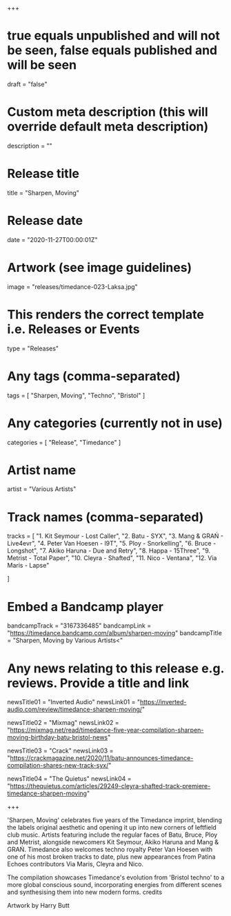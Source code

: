 +++

# true equals unpublished and will not be seen, false equals published and will be seen
draft = "false"

# Custom meta description (this will override default meta description)
description = ""

# Release title
title = "Sharpen, Moving"

# Release date
date = "2020-11-27T00:00:01Z"

# Artwork (see image guidelines)
image = "releases/timedance-023-Laksa.jpg"

# This renders the correct template i.e. Releases or Events
type = "Releases"

# Any tags (comma-separated)
tags = [ 
	"Sharpen, Moving", 
	"Techno",
	"Bristol"
]

# Any categories (currently not in use)
categories = [ 
	"Release", 
	"Timedance" 
]

# Artist name
artist = "Various Artists"

# Track names (comma-separated)
tracks = [
  "1. Kit Seymour - Lost Caller",
  "2. Batu - SYX",
  "3. Mang & GRAŃ - Live4evr",
  "4. Peter Van Hoesen - l9T",
  "5. Ploy - Snorkelling",
  "6. Bruce - Longshot",
  "7. Akiko Haruna - Due and Retry",
  "8. Happa - 15Three",
  "9. Metrist - Total Paper",
  "10. Cleyra - Shafted",
  "11. Nico - Ventana",
  "12. Via Maris - Lapse"
  
  
]

# Embed a Bandcamp player
bandcampTrack = "3167336485"
bandcampLink = "https://timedance.bandcamp.com/album/sharpen-moving"
bandcampTitle = "Sharpen, Moving by Various Artists<"



# Any news relating to this release e.g. reviews. Provide a title and link
newsTitle01 = "Inverted Audio"
newsLink01 = "https://inverted-audio.com/review/timedance-sharpen-moving/"

newsTitle02 = "Mixmag"
newsLink02 = "https://mixmag.net/read/timedance-five-year-compilation-sharpen-moving-birthday-batu-bristol-news"

newsTitle03 = "Crack"
newsLink03 = "https://crackmagazine.net/2020/11/batu-announces-timedance-compilation-shares-new-track-syx/"

newsTitle04 = "The Quietus"
newsLink04 = "https://thequietus.com/articles/29249-cleyra-shafted-track-premiere-timedance-sharpen-moving"

+++

<!-- Provide a summary/statement below -->
'Sharpen, Moving' celebrates five years of the Timedance imprint, blending the labels original aesthetic and opening it up into new corners of leftfield club music. Artists featuring include the regular faces of Batu, Bruce, Ploy and Metrist, alongside newcomers Kit Seymour, Akiko Haruna and Mang & GRAŃ. Timedance also welcomes techno royalty Peter Van Hoesen with one of his most broken tracks to date, plus new appearances from Patina Echoes contributors Via Maris, Cleyra and Nico.

The compilation showcases Timedance's evolution from 'Bristol techno' to a more global conscious sound, incorporating energies from different scenes and synthesising them into new modern forms.
credits

Artwork by Harry Butt

